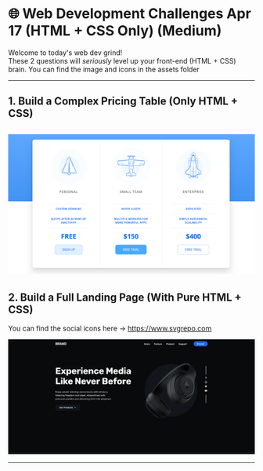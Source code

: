 # 🌐 Web Development Challenges Apr 17 (HTML + CSS Only) (Medium)

Welcome to today's web dev grind!   
These 2 questions will *seriously* level up your front-end (HTML + CSS) brain.
You can find the image and icons in the assets folder  

---

## 1. Build a Complex Pricing Table (Only HTML + CSS)


![Build a Complex Pricing Table](./image/Apr_17_1.png)
---

## 2. Build a Full Landing Page (With Pure HTML + CSS)

You can find the social icons here -> https://www.svgrepo.com

![Build a Full Landing Page](./image/Apr_17_2.png)

---
